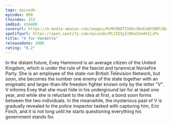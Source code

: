 ```yaml
---
tags: episode
epindex: 098
tfoindex: 153
imdbid: 434409
coverurl: https://m.media-amazon.com/images/M/MV5BOTI5ODc3NzExNV5BMl5BanBnXkFtZTcwNzYxNzQzMw@@._V1_SY300_CR0,0,202,300_.jpg
spotifyurl: https://open.spotify.com/episode/0tJIQ3yI19KoCEe4kZjiPo
title: "V for Vendetta"
releasedate: 2006
rating: "8.2"
---
```


In the distant future, Evey Hammond is an average citizen of the United Kingdom, which is under the rule of the fascist and tyrannical Norsefire Party. She is an employee of the state-run British Television Network, but soon, she becomes the number one enemy of the state together with an enigmatic and larger-than-life freedom fighter known only by the letter "V". V informs Evey that she must hide in his underground lair for at least one year, and while she is reluctant to the idea at first, a bond soon forms between the two individuals. In the meanwhile, the mysterious past of V is gradually revealed to the police inspector tasked with capturing him, Eric Finch, and it is not long until he starts questioning everything his government stands for.